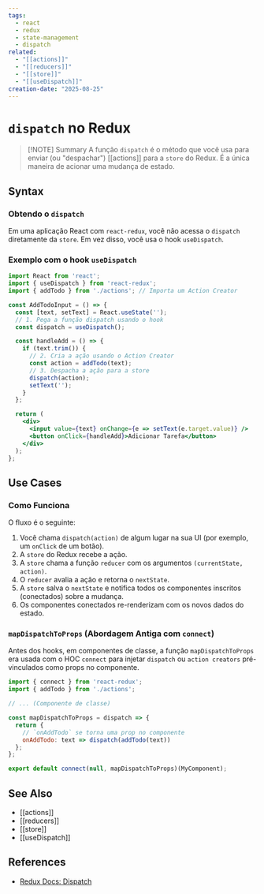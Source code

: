 ```yaml
---
tags:
  - react
  - redux
  - state-management
  - dispatch
related:
  - "[[actions]]"
  - "[[reducers]]"
  - "[[store]]"
  - "[[useDispatch]]"
creation-date: "2025-08-25"
---
```


# `dispatch` no Redux

> [!NOTE] Summary
> A função `dispatch` é o método que você usa para enviar (ou "despachar") [[actions]] para a `store` do Redux. É a única maneira de acionar uma mudança de estado.

## Syntax

### Obtendo o `dispatch`

Em uma aplicação React com `react-redux`, você não acessa o `dispatch` diretamente da `store`. Em vez disso, você usa o hook `useDispatch`.

### Exemplo com o hook `useDispatch`

```jsx
import React from 'react';
import { useDispatch } from 'react-redux';
import { addTodo } from './actions'; // Importa um Action Creator

const AddTodoInput = () => {
  const [text, setText] = React.useState('');
  // 1. Pega a função dispatch usando o hook
  const dispatch = useDispatch();

  const handleAdd = () => {
    if (text.trim()) {
      // 2. Cria a ação usando o Action Creator
      const action = addTodo(text);
      // 3. Despacha a ação para a store
      dispatch(action);
      setText('');
    }
  };

  return (
    <div>
      <input value={text} onChange={e => setText(e.target.value)} />
      <button onClick={handleAdd}>Adicionar Tarefa</button>
    </div>
  );
};
```

## Use Cases

### Como Funciona

O fluxo é o seguinte:

1.  Você chama `dispatch(action)` de algum lugar na sua UI (por exemplo, um `onClick` de um botão).
2.  A `store` do Redux recebe a ação.
3.  A `store` chama a função `reducer` com os argumentos `(currentState, action)`.
4.  O `reducer` avalia a ação e retorna o `nextState`.
5.  A `store` salva o `nextState` e notifica todos os componentes inscritos (conectados) sobre a mudança.
6.  Os componentes conectados re-renderizam com os novos dados do estado.

### `mapDispatchToProps` (Abordagem Antiga com `connect`)

Antes dos hooks, em componentes de classe, a função `mapDispatchToProps` era usada com o HOC `connect` para injetar `dispatch` ou `action creators` pré-vinculados como props no componente.

```javascript
import { connect } from 'react-redux';
import { addTodo } from './actions';

// ... (Componente de classe)

const mapDispatchToProps = dispatch => {
  return {
    // `onAddTodo` se torna uma prop no componente
    onAddTodo: text => dispatch(addTodo(text))
  };
};

export default connect(null, mapDispatchToProps)(MyComponent);
```

## See Also

- [[actions]]
- [[reducers]]
- [[store]]
- [[useDispatch]]

## References

- [Redux Docs: Dispatch](https://redux.js.org/api/store#dispatchaction)
